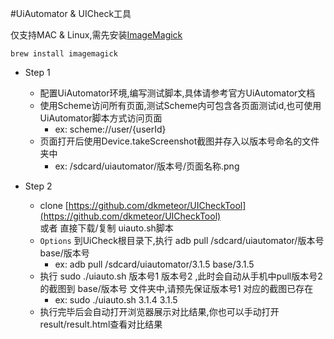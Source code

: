 #UiAutomator & UICheck工具

仅支持MAC & Linux,需先安装[ImageMagick](http://www.imagemagick.org/script/index.php)  


	brew install imagemagick


- Step 1
    - 配置UiAutomator环境,编写测试脚本,具体请参考官方UiAutomator文档
    - 使用Scheme访问所有页面,测试Scheme内可包含各页面测试id,也可使用UiAutomator脚本方式访问页面
        - ex: scheme://user/{userId}  
    - 页面打开后使用Device.takeScreenshot截图并存入以版本号命名的文件夹中
        - ex: /sdcard/uiautomator/版本号/页面名称.png 
        
- Step 2
    - clone [https://github.com/dkmeteor/UICheckTool](https://github.com/dkmeteor/UICheckTool)  
        或者 直接下载/复制 uiauto.sh脚本
    - `Options` 到UiCheck根目录下,执行 adb pull /sdcard/uiautomator/版本号 base/版本号 
        - ex: adb pull /sdcard/uiautomator/3.1.5 base/3.1.5
    - 执行 sudo ./uiauto.sh 版本号1 版本号2 ,此时会自动从手机中pull版本号2的截图到 base/版本号 文件夹中,请预先保证版本号1 对应的截图已存在
        - ex: sudo ./uiauto.sh 3.1.4 3.1.5 
    - 执行完毕后会自动打开浏览器展示对比结果,你也可以手动打开result/result.html查看对比结果